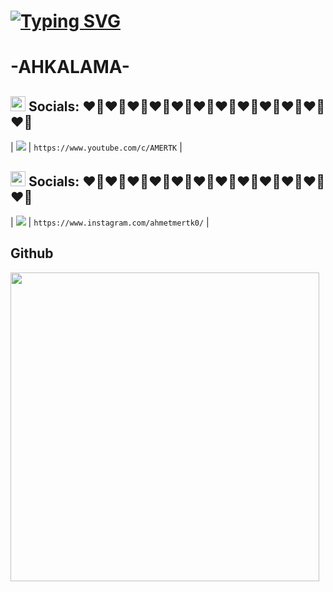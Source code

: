 # <a href="https://github.com/ahkalama"><img src="https://readme-typing-svg.herokuapp.com?font=Matrix&pause=1000&color=00CC00&width=435&lines=Ahmet+Mert+Kalaman+Github'ına+Hosgeldin;Ecole+42+Ogrenci" alt="Typing SVG" /></a>



# -AHKALAMA-
## <img src="https://github.com/TheDudeThatCode/TheDudeThatCode/blob/master/Assets/Earth.gif" width="24px">  **Socials:** ​❤️‍🔥​❤️‍🔥​❤️‍🔥​❤️‍🔥​❤️‍🔥​❤️‍🔥​❤️‍🔥​❤️‍🔥​❤️‍🔥​❤️‍🔥​❤️‍🔥​❤️‍🔥

| <img src="https://img.shields.io/badge/YouTube-FF0000?style=for-the-badge&logo=youtube&logoColor=white" />                 | `https://www.youtube.com/c/AMERTK`                 |

## <img src="https://github.com/TheDudeThatCode/TheDudeThatCode/blob/master/Assets/Earth.gif" width="24px">  **Socials:** ​❤️‍🔥​❤️‍🔥​❤️‍🔥​❤️‍🔥​❤️‍🔥​❤️‍🔥​❤️‍🔥​❤️‍🔥​❤️‍🔥​❤️‍🔥​❤️‍🔥​❤️‍🔥

| <img src="https://img.shields.io/badge/Instagram-E4405F?style=for-the-badge&logo=instagram&logoColor=white" />                 | `https://www.instagram.com/ahmetmertk0/`                 |



## Github
 <p><img width="494" src="https://github-readme-stats.vercel.app/api/top-langs/?username=ahkalama&amp;theme=swift&amp;hide_border=true&amp;include_all_commits=false&amp;count_private=false&amp;layout=compact" alt=""><br/></p>

  <p><img src="https://github-readme-stats.vercel.app/api?username=ahkalama&amp;theme=swift&amp;hide_border=true&amp;include_all_commits=false&amp;count_private=false" alt=""><br/></p>

<p><img src="https://github-readme-streak-stats.herokuapp.com/?user=ahkalama&amp;theme=swift&amp;hide_border=true" alt=""></p>
